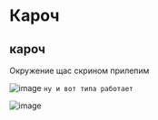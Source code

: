 # Кароч
## кароч

Окружение щас скрином прилепим 

![image](https://user-images.githubusercontent.com/128742699/227368880-e0d9d47e-cc8e-422b-9f0e-b8c8fcfd4df6.png)
 ```ну и вот типа работает```
 
![image](https://user-images.githubusercontent.com/128742699/227369806-b9c3b357-acea-44c2-bae1-c8a48723b076.png)
